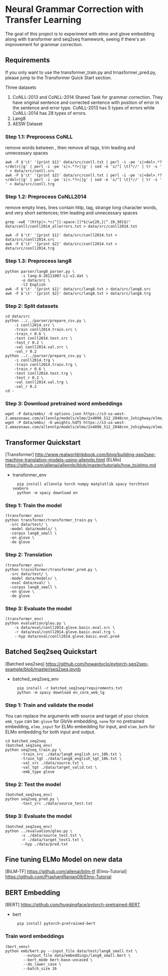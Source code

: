 # Neural Grammar Correction with Transfer Learning

The goal of this project is to experiment with elmo and glove embedding along with transformer and seq2seq framework, seeing if there's an improvement for grammar correction. 

## Requirements
If you only want to use the transformer_train.py and trnasformer_pred.py, please jump to the Transformer Quick Start section.

Three datasets
1. CoNLL-2013 and CoNLL-2014 Shared Task for grammar correction. They have original sentence and corrected sentence with position of error in the sentence and error type. CoNLL-2013 has 5 types of errors while CoNLL-2014 has 28 types of errors. 
2. Lang8
3. AESW Dataset 


### Step 1.1: Preprocess CoNLL
remove words between <del></del>, then remove all tags, trim leading and unnecessary spaces 

```
awk -F $'\t' '{print $1}' data/src/conll.txt | perl -i -pe 's|<del>.*?</del>||g' | perl -i -pe 's|<.*?>||g' | sed -e 's/^[ \t]*//' | tr -s ' ' > data/src/conll.src
awk -F $'\t' '{print $2}' data/src/conll.txt | perl -i -pe 's|<del>.*?</del>||g' | perl -i -pe 's|<.*?>||g' | sed -e 's/^[ \t]*//' | tr -s ' ' > data/src/conll.trg
```

### Step 1.2: Preprocess CoNLL2014
remove empty lines, lines contain http, tag, strange long character words, and very short sentences; trim leading and unnecessary spaces 

```
grep -vwE "(http|<.*>|^[[:space:]]*$|\w{20,}|^.{0,50}$)" data/conll/conll2014_allerrors.txt > data/src/conll2014.txt

awk -F $'\t' '{print $1}' data/src/conll2014.txt > data/src/conll2014.src  
awk -F $'\t' '{print $2}' data/src/conll2014.txt > data/src/conll2014.trg  
```

### Step 1.3: Preprocess lang8
```
python parser/lang8_parser.py \
       -i lang-8-20111007-L1-v2.dat \
       -o data/src \
       -l2 English
awk -F $'\t' '{print $1}' data/src/lang8.txt > data/src/lang8.src 
awk -F $'\t' '{print $2}' data/src/lang8.txt > data/src/lang8.trg
```

### Step 2: Split datasets
```
cd data/src
python ../../parser/prepare_csv.py \
    -i conll2014.src \
    -train conll2014.train.src \
    -train_r 0.6 \
    -test conll2014.test.src \
    -test_r 0.2 \
    -val conll2014.val.src \
    -val_r 0.2
python ../../parser/prepare_csv.py \
    -i conll2014.trg \
    -train conll2014.train.trg \
    -train_r 0.6 \
    -test conll2014.test.trg \
    -test_r 0.2 \
    -val conll2014.val.trg \
    -val_r 0.2
cd -
```

### Step 3: Download pretrained word embeddings
```
wget -P data/embs/ -O options.json https://s3-us-west-2.amazonaws.com/allennlp/models/elmo/2x4096_512_2048cnn_2xhighway/elmo_2x4096_512_2048cnn_2xhighway_options.json
wget -P data/embs/ -O weights.hdf5 https://s3-us-west-2.amazonaws.com/allennlp/models/elmo/2x4096_512_2048cnn_2xhighway/elmo_2x4096_512_2048cnn_2xhighway_weights.hdf5
```

## Transformer Quickstart

[Transformer] http://www.realworldnlpbook.com/blog/building-seq2seq-machine-translation-models-using-allennlp.html
[ELMo] https://github.com/allenai/allennlp/blob/master/tutorials/how_to/elmo.md 
* transformer\_env

        pip install allennlp torch numpy matplotlib spacy torchtext seaborn 
        python -m spacy download en 

### Step 1: Train the model
```
(transformer_env)
python transformer/transformer_train.py \
  -src data/test/ \
  -model data/models/ \
  -corpus lang8_small \
  -en glove \
  -de glove
```

### Step 2: Translation
```
(transformer_env)
python trainsformer/transformer_pred.py \
  -src data/test/ \
  -model data/models/ \
  -eval data/eval/ \
  -corpus lang8_small \
  -en glove \
  -de glove
```

### Step 3: Evaluate the model
```
(transformer_env)
python evaluation/gleu.py \
    -s data/eval/conll2014.glove.basic.eval.src \
    -r data/eval/conll2014.glove.basic.eval.trg \
    --hyp data/eval/conll2014.glove.basic.eval.pred
``` 

## Batched Seq2seq Quickstart

[Batched seq2seq] https://github.com/howardyclo/pytorch-seq2seq-example/blob/master/seq2seq.ipynb
* batched\_seq2seq\_env

        pip install -r batched_seq2seq/requirements.txt
        python -m spacy download en_core_web_lg
    

### Step 1: Train and validate the model

You can replace the arguments with source and target of your choice. `emb_type` can be: `glove` for GloVe embedding, `none` for no pretrained embedding, `elmo_input` for ELMo embedding for input, and `elmo_both` for ELMo embedding for both input and output. 

```
cd batched_seq2seq
(batched_seq2seq_env)
python seq2seq_train.py \
       -train_src ./data/lang8_english_src_10k.txt \
       -train_tgt ./data/lang8_english_tgt_10k.txt \
       -val_src ./data/source.txt \
       -val_tgt ./data/target_valid.txt \
       -emb_type glove
```

### Step 2: Test the model
```
(batched_seq2seq_env)
python seq2seq_pred.py \
       -test_src ./data/source_test.txt
```

### Step 3: Evaluate the model
```
(batched_seq2seq_env)
python ../evaluation/gleu.py \
       -s ./data/source_test.txt \
       -r ./data/target_test1.txt \
       --hyp ./data/pred.txt

```

## Fine tuning ELMo Model on new data
[BiLM-TF] https://github.com/allenai/bilm-tf
[Elmo-Tutorial] https://github.com/PrashantRanjan09/Elmo-Tutorial


## BERT Embedding

[BERT] https://github.com/huggingface/pytorch-pretrained-BERT
* bert
        
        pip install pytorch-pretrained-bert


### Train word embeddings
```
(bert_venv)
python emb/bert.py --input_file data/test/lang8_small.txt \
        --output_file data/embeddings/lang8_small.bert \
        --bert_mode bert-base-uncased \
        --do_lower_case \
        --batch_size 16
```

